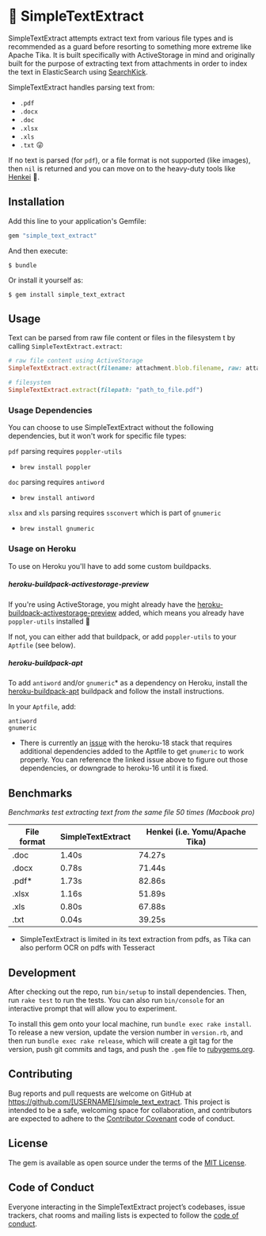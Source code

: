 # 📄 SimpleTextExtract

SimpleTextExtract attempts extract text from various file types and is recommended as a guard before resorting to something more extreme like Apache Tika. It is built specifically with ActiveStorage in mind and originally built for the purpose of extracting text from attachments in order to index the text in ElasticSearch using [SearchKick](https://github.com/ankane/searchkick).

SimpleTextExtract handles parsing text from:

- `.pdf`
- `.docx`
- `.doc`
- `.xlsx`
- `.xls`
- `.txt` 😜

If no text is parsed (for `pdf`), or a file format is not supported (like images), then `nil` is returned and you can move on to the heavy-duty tools like [Henkei](https://github.com/abrom/henkei) 💪.

## Installation

Add this line to your application's Gemfile:

```ruby
gem "simple_text_extract"
```

And then execute:

    $ bundle

Or install it yourself as:

    $ gem install simple_text_extract

## Usage

Text can be parsed from raw file content or files in the filesystem t by calling `SimpleTextExtract.extract`:

```ruby
# raw file content using ActiveStorage
SimpleTextExtract.extract(filename: attachment.blob.filename, raw: attachment.download)

# filesystem
SimpleTextExtract.extract(filepath: "path_to_file.pdf")
```

### Usage Dependencies

You can choose to use SimpleTextExtract without the following dependencies, but it won't work for specific file types:

`pdf` parsing requires `poppler-utils`
- `brew install poppler`

`doc` parsing requires `antiword`
- `brew install antiword`

`xlsx` and `xls` parsing requires `ssconvert` which is part of `gnumeric`
- `brew install gnumeric`

### Usage on Heroku

To use on Heroku you'll have to add some custom buildpacks.


##### heroku-buildpack-activestorage-preview

If you're using ActiveStorage, you might already have the [heroku-buildpack-activestorage-preview](https://github.com/heroku/heroku-buildpack-activestorage-preview) added, which means you already have `poppler-utils` installed 🎉

If not, you can either add that buildpack, or add `poppler-utils` to your `Aptfile` (see below).

##### heroku-buildpack-apt

To add `antiword` and/or `gnumeric`* as a dependency on Heroku, install the [heroku-buildpack-apt](https://elements.heroku.com/buildpacks/heroku/heroku-buildpack-apt) buildpack and follow the install instructions.

In your `Aptfile`, add:
```
antiword
gnumeric
```

* There is currently an [issue](https://github.com/heroku/heroku-buildpack-google-chrome/issues/59) with the heroku-18 stack that requires additional dependencies added to the Aptfile to get `gnumeric` to work properly.  You can reference the linked issue above to figure out those dependencies, or downgrade to heroku-16 until it is fixed.

## Benchmarks

*Benchmarks test extracting text from the same file 50 times (Macbook pro)*

| File format | SimpleTextExtract | Henkei (i.e. Yomu/Apache Tika) |
|-------------|-------------------|--------------------------------|
| .doc        | 1.40s             | 74.27s                         |
| .docx       | 0.78s             | 71.44s                         |
| .pdf*       | 1.73s             | 82.86s                         |
| .xlsx       | 1.16s             | 51.89s                         |
| .xls        | 0.80s             | 67.88s                         |
| .txt        | 0.04s             | 39.25s                         |

* SimpleTextExtract is limited in its text extraction from pdfs, as Tika can also perform OCR on pdfs with Tesseract

## Development

After checking out the repo, run `bin/setup` to install dependencies. Then, run `rake test` to run the tests. You can also run `bin/console` for an interactive prompt that will allow you to experiment.

To install this gem onto your local machine, run `bundle exec rake install`. To release a new version, update the version number in `version.rb`, and then run `bundle exec rake release`, which will create a git tag for the version, push git commits and tags, and push the `.gem` file to [rubygems.org](https://rubygems.org).

## Contributing

Bug reports and pull requests are welcome on GitHub at https://github.com/[USERNAME]/simple_text_extract. This project is intended to be a safe, welcoming space for collaboration, and contributors are expected to adhere to the [Contributor Covenant](http://contributor-covenant.org) code of conduct.

## License

The gem is available as open source under the terms of the [MIT License](https://opensource.org/licenses/MIT).

## Code of Conduct

Everyone interacting in the SimpleTextExtract project’s codebases, issue trackers, chat rooms and mailing lists is expected to follow the [code of conduct](https://github.com/[USERNAME]/simple_text_extract/blob/master/CODE_OF_CONDUCT.md).
